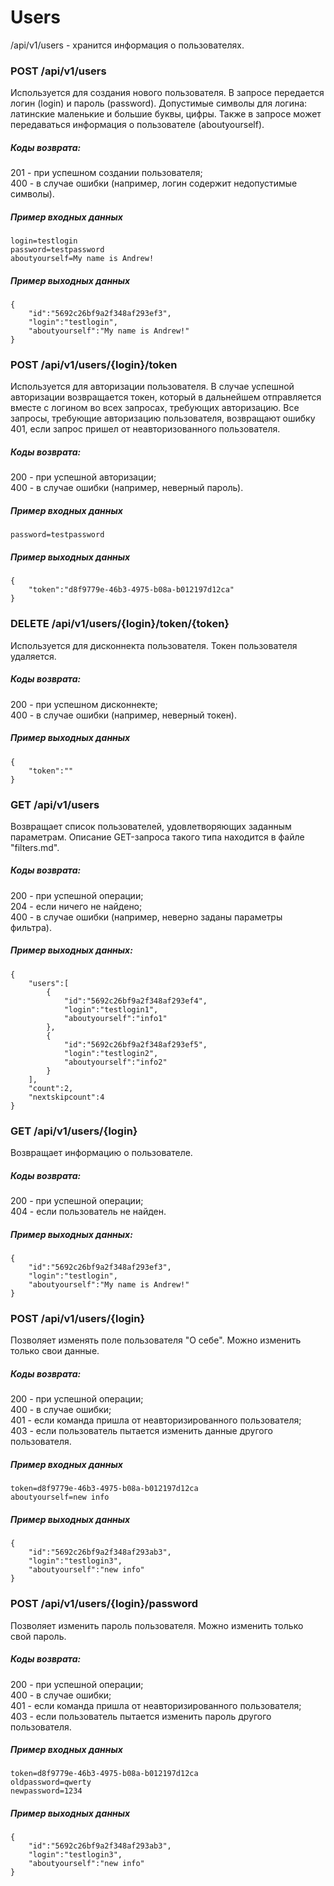 # Users

/api/v1/users - хранится информация о пользователях.

### POST /api/v1/users

Используется для создания нового пользователя. В запросе передается логин (login) и пароль (password). Допустимые символы для логина: латинские маленькие и большие буквы, цифры. Также в запросе может передаваться информация о пользователе (aboutyourself).

##### Коды возврата:
201 - при успешном создании пользователя;<br />
400 - в случае ошибки (например, логин содержит недопустимые символы).<br />

##### Пример входных данных
    login=testlogin
    password=testpassword
    aboutyourself=My name is Andrew!
    
##### Пример выходных данных
    {
        "id":"5692c26bf9a2f348af293ef3",
        "login":"testlogin",
        "aboutyourself":"My name is Andrew!"
    }
    
### POST /api/v1/users/{login}/token

Используется для авторизации пользователя. В случае успешной авторизации возвращается токен, который в дальнейшем отправляется вместе с логином во всех запросах, требующих авторизацию. Все запросы, требующие авторизацию пользователя, возвращают ошибку 401, если запрос пришел от неавторизованного пользователя.

##### Коды возврата:
200 - при успешной авторизации;<br />
400 - в случае ошибки (например, неверный пароль).<br />

##### Пример входных данных
    password=testpassword
    
##### Пример выходных данных
    {
        "token":"d8f9779e-46b3-4975-b08a-b012197d12ca"
    }
    
### DELETE /api/v1/users/{login}/token/{token}

Используется для дисконнекта пользователя. Токен пользователя удаляется.

##### Коды возврата:
200 - при успешном дисконнекте;<br />
400 - в случае ошибки (например, неверный токен).<br />
    
##### Пример выходных данных
    {
        "token":""
    }

### GET /api/v1/users

Возвращает список пользователей, удовлетворяющих заданным параметрам. Описание GET-запроса такого типа находится в файле "filters.md".

##### Коды возврата:
200 - при успешной операции;<br />
204 - если ничего не найдено;<br />
400 - в случае ошибки (например, неверно заданы параметры фильтра).<br />

##### Пример выходных данных:
    {
        "users":[
            {
                "id":"5692c26bf9a2f348af293ef4",
                "login":"testlogin1",
                "aboutyourself":"info1"
            },
            {
                "id":"5692c26bf9a2f348af293ef5",
                "login":"testlogin2",
                "aboutyourself":"info2"
            }
        ],
        "count":2,
        "nextskipcount":4
    }
    
### GET /api/v1/users/{login}

Возвращает информацию о пользователе.

##### Коды возврата:
200 - при успешной операции;<br />
404 - если пользователь не найден.<br />

##### Пример выходных данных:
    {
        "id":"5692c26bf9a2f348af293ef3",
        "login":"testlogin",
        "aboutyourself":"My name is Andrew!"
    }
    
### POST /api/v1/users/{login}

Позволяет изменять поле пользователя "О себе". Можно изменить только свои данные.

##### Коды возврата:
200 - при успешной операции;<br />
400 - в случае ошибки;<br />
401 - если команда пришла от неавторизированного пользователя;<br />
403 - если пользователь пытается изменить данные другого пользователя.<br />

##### Пример входных данных
    token=d8f9779e-46b3-4975-b08a-b012197d12ca
    aboutyourself=new info
    
##### Пример выходных данных
    {
        "id":"5692c26bf9a2f348af293ab3",
        "login":"testlogin3",
        "aboutyourself":"new info"
    }
    
### POST /api/v1/users/{login}/password

Позволяет изменить пароль пользователя. Можно изменить только свой пароль.

##### Коды возврата:
200 - при успешной операции;<br />
400 - в случае ошибки;<br />
401 - если команда пришла от неавторизированного пользователя;<br />
403 - если пользователь пытается изменить пароль другого пользователя.<br />

##### Пример входных данных
    token=d8f9779e-46b3-4975-b08a-b012197d12ca
    oldpassword=qwerty
    newpassword=1234
    
##### Пример выходных данных
    {
        "id":"5692c26bf9a2f348af293ab3",
        "login":"testlogin3",
        "aboutyourself":"new info"
    }
